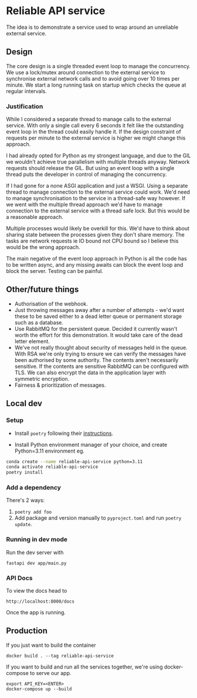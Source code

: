 

# Reliable API service

The idea is to demonstrate a service used to wrap around an unreliable external service.

## Design

The core design is a single threaded event loop to manage the concurrency. We use a lock/mutex around connection to the external service to synchronise external network calls and to avoid going over 10 times per minute. We start a long running task on startup which checks the queue at regular intervals.

### Justification

While I considered a separate thread to manage calls to the external service. With only a single call every 6 seconds it felt like the outstanding event loop in the thread could easily handle it. If the design constraint of requests per minute to the external service is higher we might change this approach. 

I had already opted for Python as my strongest language, and due to the GIL we wouldn't achieve true parallelism with multiple threads anyway.  Network requests should release the GIL. But using an event loop with a single thread puts the developer in control of managing the concurrency.

If I had gone for a none ASGI application and just a WSGI. Using a separate thread to manage connection to the external service could work. We'd need to manage synchronisation to the service in a thread-safe way however. If we went with the multiple thread approach we'd have to manage connection to the external service with a thread safe lock. But this would be a reasonable approach.

Multiple processes would likely be overkill for this. We'd have to think about sharing state between the processes given they don't share memory. The tasks are network requests ie IO bound not CPU bound so I believe this would be the wrong approach.

The main negative of the event loop approach in Python is all the code has to be written async, and any missing awaits can block the event loop and block the server. Testing can be painful.


## Other/future things

- Authorisation of the webhook.
- Just throwing messages away after a number of attempts - we'd want these to be saved either to a dead letter queue or permanent storage such as a database.
- Use RabbitMQ for the persistent queue. Decided it currently wasn't worth the effort for this demonstration. It would take care of the dead letter element.
- We've not really thought about security of messages held in the queue. With RSA we're only trying to ensure we can verify the messages have been authorised by some authority. The contents aren't necessarily sensitive. If the contents are sensitive RabbitMQ can be configured with TLS. We can also encrypt the data in the application layer with symmetric encryption.
- Fairness & prioritization of messages.


## Local dev

### Setup
- Install `poetry` following their [instructions](https://python-poetry.org/docs/#installation).

- Install Python environment manager of your choice, and create Python=3.11 environment eg.
```sh
conda create --name reliable-api-service python=3.11
conda activate reliable-api-service
poetry install
```

### Add a dependency 
There's 2 ways:
1. `poetry add foo`
2. Add package and version manually to `pyproject.toml` and run `poetry update`.


### Running in dev mode
Run the dev server with
```
fastapi dev app/main.py
```

### API Docs
To view the docs head to
```
http://localhost:8000/docs
```
Once the app is running.


## Production
If you just want to build the container
```
docker build . --tag reliable-api-service
```
If you want to build and run all the services together, we're using docker-compose to serve our app.
```
export API_KEY=<ENTER>
docker-compose up --build
```
